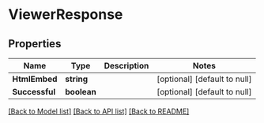 # ViewerResponse

## Properties
Name | Type | Description | Notes
------------ | ------------- | ------------- | -------------
**HtmlEmbed** | **string** |  | [optional] [default to null]
**Successful** | **boolean** |  | [optional] [default to null]

[[Back to Model list]](../README.md#documentation-for-models) [[Back to API list]](../README.md#documentation-for-api-endpoints) [[Back to README]](../README.md)


